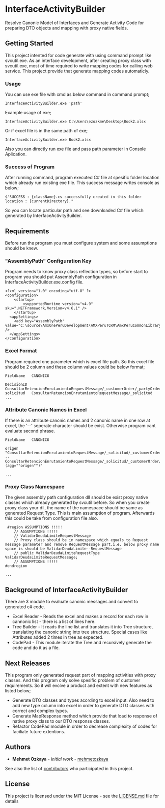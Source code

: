 # InterfaceActivityBuilder
Resolve Canonic Model of Interfaces and Generate Activity Code for preparing DTO objects and mapping with proxy native fields.

## Getting Started

This project intented for code generate with using command prompt like svcutil.exe. As an interface development, after creating proxy class with svcutil.exe, most of time required to write mapping codes for calling web service. This project provide that generate mapping codes automaticly.

### Usage

You can use exe file with cmd as below command in command prompt;

```
InterfaceActivityBuilder.exe 'path'
```

Example usage of exe;

```
InterfaceActivityBuilder.exe C:\Users\ezozkme\Desktop\Book2.xlsx
```

Or if excel file is in the same path of exe;

```
InterfaceActivityBuilder.exe Book2.xlsx
```

Also you can directly run exe file and pass path parameter in Console Aplication.

### Success of Program

After running command, program executed C# file at spesific folder location which already run existing exe file. This success message writes console as below;

```
$"SUCCESS : {className}.cs successfully created in this folder location : {currentDirectory}."
```
So you can locate particular path and see downloaded C# file which generated by InterfaceActivityBuilder.

## Requirements

Before run the program you must configure system and some assumptions should be knew.

### "AssemblyPath" Configuration Key 

Program needs to know proxy class reflection types, so before start to program you should put AssemblyPath configuration in InterfaceActivityBuilder.exe.config file.

```
<?xml version="1.0" encoding="utf-8" ?>
<configuration>
    <startup> 
        <supportedRuntime version="v4.0" sku=".NETFramework,Version=v4.6.1" />
    </startup>
  <appSettings>
    <add key="AssemblyPath" value="C:\source\AmxOnePeruDevelopment\AMXPeruTCRM\AmxPeruCommonLibrary\bin\Debug\AmxPeruCommonLibrary.dll" />
  </appSettings>
</configuration>
```

### Excel Format

Program required one parameter which is excel file path. So this excel file should be 2 column and these column values could be below format;

```
FieldName	CANONICO

DecisionID	ConsultarRetencionEnrutamientoRequestMessage/_customerOrder/_partyOrder/ID
solicitud	ConsultarRetencionEnrutamientoRequestMessage/_solicitud
...	
```

### Attribute Canonic Names in Excel

If there is an attribute canonic names and 2 canonic name in one row at excel, the '--' seperate character should be exist. Otherwise program cant evaluate second phrase.

```
FieldName	CANONICO

origen	"ConsultarRetencionEnrutamientoRequestMessage/_solicitud/_customerOrder/_partyRole/_service/_serviceSpecification/_serviceSpecCharacteristic/_serviceSpecCharacteristicValue/value --
ConsultarRetencionEnrutamientoRequestMessage/_solicitud/_customerOrder/_partyRole/_service/_serviceSpecification/_serviceSpecCharacteristic/name (agg=""origen"")"

...	
```

### Proxy Class Namespace

The given assembly path configuration dll should be exist proxy native classes which already generated by svcutil before. So when you create proxy class your dll, the name of the namespace should be same as generated Request Type. This is main assumption of program. Afterwards this could be take from configuration file also.

```
 #region ASSUMPTIONS !!!!!
    // ASSUMPTIONS !!!!!
    // ValidarDeudaLimiteRequestMessage
    // Proxy class should be in namespace which equals to Request message parameter and remove RequestMessage part.i.e. below proxy name space is should be ValidarDeudaLimite--RequestMessage
    // public ValidarDeudaLimiteRequestType ValidarDeudaLimiteRequestMessage;
    // ASSUMPTIONS !!!!!
#endregion

...	
```

## Background of InterfaceActivityBuilder

There are 3 module to evaluate canonic messages and convert to generated c# code.

* Excel Reader - Reads the excel and makes a record for each row in cannonic list - there is a list of lines here.
* Tree Builder - It reads the line list and translates it into Tree structure, translating the canonic string into tree structure. Special cases like Attributes added 2 times in tree as expected.
* CodePad - This module iterate the Tree and recursively generate the code and do it as a file.

## Next Releases

This program only generated request part of mapping activities with proxy classes. And this program only solve spesific problem of customer requirements. So it will evolve a product and extent with new features as listed below;

* Generate DTO classes and types acording to excel input. Also need to add new type column into excel in order to generate DTO classes with correct and complex types. 
* Generate MapResponse method which provide that load to response of native proxy class to our DTO response classes.
* Refactor CodePad module in order to decrease complexity of codes for faciliate future extentions.


## Authors

* **Mehmet Ozkaya** - *Initial work* - [mehmetozkaya](https://github.com/mehmetozkaya)

See also the list of [contributors](https://github.com/your/project/contributors) who participated in this project.

## License

This project is licensed under the MIT License - see the [LICENSE.md](LICENSE.md) file for details

